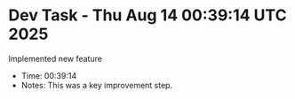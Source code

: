 # Dev Task - Thu Aug 14 00:39:14 UTC 2025
Implemented new feature
- Time: 00:39:14
- Notes: This was a key improvement step.
